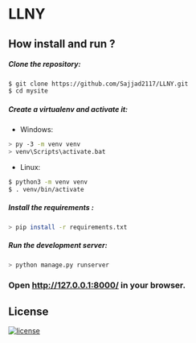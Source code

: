 # LLNY

## How install and run ?

##### Clone the repository:
```bash
$ git clone https://github.com/Sajjad2117/LLNY.git
$ cd mysite
```
##### Create a virtualenv and activate it:
* Windows:
```bash
> py -3 -m venv venv
> venv\Scripts\activate.bat
```
* Linux:
```bash
$ python3 -m venv venv
$ . venv/bin/activate
```
##### Install the requirements :
```bash
> pip install -r requirements.txt
``` 
##### Run the development server:
```bash
> python manage.py runserver
``` 
### Open http://127.0.0.1:8000/ in your browser. 

## License
[![license](https://img.shields.io/github/license/DAVFoundation/captain-n3m0.svg?style=flat-square)](https://github.com/DAVFoundation/captain-n3m0/blob/master/LICENSE)
